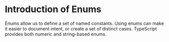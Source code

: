 # Introduction of Enums

Enums allow us to define a set of named constants. Using enums can make it easier to document intent, or create a set of distinct cases. TypeScript provides both numeric and string-based enums.